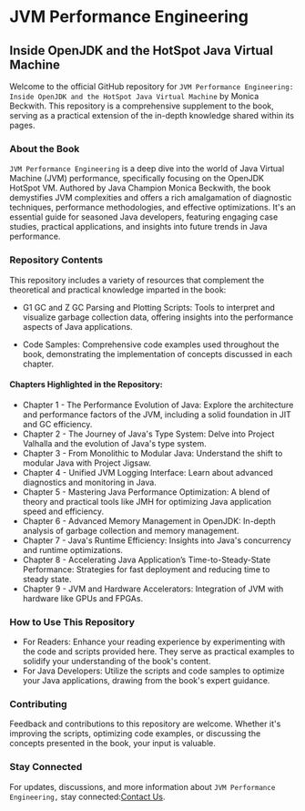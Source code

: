 # JVM Performance Engineering
## Inside OpenJDK and the HotSpot Java Virtual Machine
Welcome to the official GitHub repository for `JVM Performance Engineering: Inside OpenJDK and the HotSpot Java Virtual Machine` by Monica Beckwith. This repository is a comprehensive supplement to the book, serving as a practical extension of the in-depth knowledge shared within its pages.

### About the Book
`JVM Performance Engineering` is a deep dive into the world of Java Virtual Machine (JVM) performance, specifically focusing on the OpenJDK HotSpot VM. Authored by Java Champion Monica Beckwith, the book demystifies JVM complexities and offers a rich amalgamation of diagnostic techniques, performance methodologies, and effective optimizations. It's an essential guide for seasoned Java developers, featuring engaging case studies, practical applications, and insights into future trends in Java performance.

### Repository Contents
This repository includes a variety of resources that complement the theoretical and practical knowledge imparted in the book:

- G1 GC and Z GC Parsing and Plotting Scripts: Tools to interpret and visualize garbage collection data, offering insights into the performance aspects of Java applications.

- Code Samples: Comprehensive code examples used throughout the book, demonstrating the implementation of concepts discussed in each chapter.

#### Chapters Highlighted in the Repository:
- Chapter 1 - The Performance Evolution of Java: Explore the architecture and performance factors of the JVM, including a solid foundation in JIT and GC efficiency.
- Chapter 2 - The Journey of Java's Type System: Delve into Project Valhalla and the evolution of Java's type system.
- Chapter 3 - From Monolithic to Modular Java: Understand the shift to modular Java with Project Jigsaw.
- Chapter 4 - Unified JVM Logging Interface: Learn about advanced diagnostics and monitoring in Java.
- Chapter 5 - Mastering Java Performance Optimization: A blend of theory and practical tools like JMH for optimizing Java application speed and efficiency.
- Chapter 6 - Advanced Memory Management in OpenJDK: In-depth analysis of garbage collection and memory management.
- Chapter 7 - Java's Runtime Efficiency: Insights into Java's concurrency and runtime optimizations.
- Chapter 8 - Accelerating Java Application’s Time-to-Steady-State Performance: Strategies for fast deployment and reducing time to steady state.
- Chapter 9 - JVM and Hardware Accelerators: Integration of JVM with hardware like GPUs and FPGAs.

### How to Use This Repository
- For Readers: Enhance your reading experience by experimenting with the code and scripts provided here. They serve as practical examples to solidify your understanding of the book's content.
- For Java Developers: Utilize the scripts and code samples to optimize your Java applications, drawing from the book's expert guidance.

### Contributing
Feedback and contributions to this repository are welcome. Whether it's improving the scripts, optimizing code examples, or discussing the concepts presented in the book, your input is valuable.

### Stay Connected
For updates, discussions, and more information about `JVM Performance Engineering,` stay connected:[Contact Us](mailto:monica@codekaram.com).


